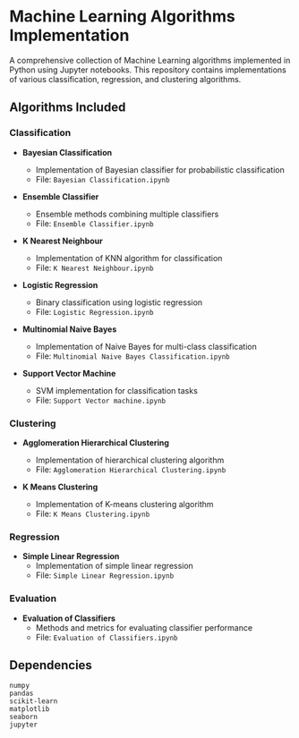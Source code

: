 # Machine Learning Algorithms Implementation

A comprehensive collection of Machine Learning algorithms implemented in Python using Jupyter notebooks. This repository contains implementations of various classification, regression, and clustering algorithms.

## Algorithms Included

### Classification
- **Bayesian Classification**
  - Implementation of Bayesian classifier for probabilistic classification
  - File: `Bayesian Classification.ipynb`

- **Ensemble Classifier**
  - Ensemble methods combining multiple classifiers
  - File: `Ensemble Classifier.ipynb`

- **K Nearest Neighbour**
  - Implementation of KNN algorithm for classification
  - File: `K Nearest Neighbour.ipynb`

- **Logistic Regression**
  - Binary classification using logistic regression
  - File: `Logistic Regression.ipynb`

- **Multinomial Naive Bayes**
  - Implementation of Naive Bayes for multi-class classification
  - File: `Multinomial Naive Bayes Classification.ipynb`

- **Support Vector Machine**
  - SVM implementation for classification tasks
  - File: `Support Vector machine.ipynb`

### Clustering
- **Agglomeration Hierarchical Clustering**
  - Implementation of hierarchical clustering algorithm
  - File: `Agglomeration Hierarchical Clustering.ipynb`

- **K Means Clustering**
  - Implementation of K-means clustering algorithm
  - File: `K Means Clustering.ipynb`

### Regression
- **Simple Linear Regression**
  - Implementation of simple linear regression
  - File: `Simple Linear Regression.ipynb`

### Evaluation
- **Evaluation of Classifiers**
  - Methods and metrics for evaluating classifier performance
  - File: `Evaluation of Classifiers.ipynb`

## Dependencies
```
numpy
pandas
scikit-learn
matplotlib
seaborn
jupyter
```
